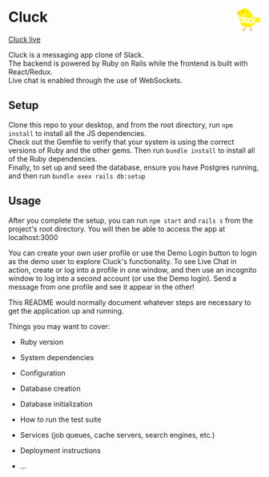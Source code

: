 # Cluck <img src="https://github.com/ase1210/Cluck/blob/master/public/images/cluck-logo.png" width='50' alt='cluck-logo' align='right'/>

[Cluck live](https://cluck-cluck.herokuapp.com/#/)

Cluck is a messaging app clone of Slack.  
The backend is powered by Ruby on Rails while the frontend is built with React/Redux.  
Live chat is enabled through the use of WebSockets.


## Setup
Clone this repo to your desktop, and from the root directory, run `npm install` to install all the JS dependencies.  
Check out the Gemfile to verify that your system is using the correct versions of Ruby and the other gems. Then run `bundle install` to install all of the Ruby dependencies.  
Finally, to set up and seed the database, ensure you have Postgres running, and then run `bundle exex rails db:setup`

## Usage
After you complete the setup, you can run `npm start` and `rails s` from the project's root directory.  You will then be able to access the app at localhost:3000

You can create your own user profile or use the Demo Login button to login as the demo user to explore Cluck's functionality.
To see Live Chat in action, create or log into a profile in one window, and then use an incognito window to log into a second account (or use the Demo login). Send a message from one profile and see it appear in the other!



This README would normally document whatever steps are necessary to get the
application up and running.

Things you may want to cover:

* Ruby version

* System dependencies

* Configuration

* Database creation

* Database initialization

* How to run the test suite

* Services (job queues, cache servers, search engines, etc.)

* Deployment instructions

* ...
